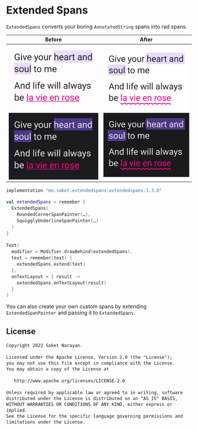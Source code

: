 # Extended Spans

`ExtendedSpans` converts your boring `AnnotatedString` spans into rad spans.

| Before | After |
| --- | --- |
| ![Boring spans](sample/screenshots/before_light.jpg#gh-light-mode-only)![Boring spans](sample/screenshots/before_dark.jpg#gh-dark-mode-only) | ![Rad spans](sample/screenshots/after_light.gif#gh-light-mode-only)![Rad spans](sample/screenshots/after_dark.gif#gh-dark-mode-only) |


```groovy
implementation "me.saket.extendedspans:extendedspans:1.3.0"
```

```kotlin
val extendedSpans = remember {
  ExtendedSpans(
    RoundedCornerSpanPainter(…),
    SquigglyUnderlineSpanPainter(…)
  )
}

Text(
  modifier = Modifier.drawBehind(extendedSpans),
  text = remember(text) {
    extendedSpans.extend(text)
  },
  onTextLayout = { result ->
    extendedSpans.onTextLayout(result)
  }
)
```

You can also create your own custom spans by extending `ExtendedSpanPainter` and passing it to `ExtendedSpans`.

## License

```
Copyright 2022 Saket Narayan.

Licensed under the Apache License, Version 2.0 (the "License");
you may not use this file except in compliance with the License.
You may obtain a copy of the License at

   http://www.apache.org/licenses/LICENSE-2.0

Unless required by applicable law or agreed to in writing, software
distributed under the License is distributed on an "AS IS" BASIS,
WITHOUT WARRANTIES OR CONDITIONS OF ANY KIND, either express or implied.
See the License for the specific language governing permissions and
limitations under the License.
```
